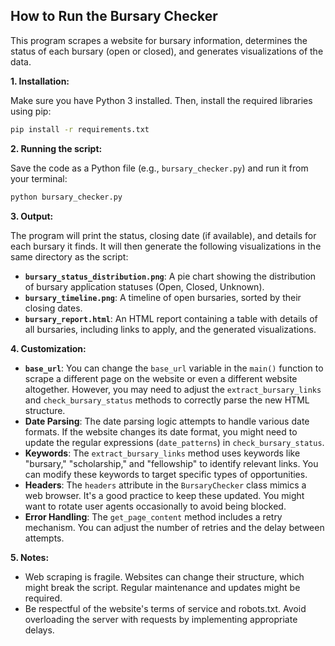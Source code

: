 ## How to Run the Bursary Checker

This program scrapes a website for bursary information, determines the status of each bursary (open or closed), and generates visualizations of the data.

**1. Installation:**

Make sure you have Python 3 installed. Then, install the required libraries using pip:

```bash
pip install -r requirements.txt
```

**2. Running the script:**

Save the code as a Python file (e.g., `bursary_checker.py`) and run it from your terminal:

```bash
python bursary_checker.py
```

**3. Output:**

The program will print the status, closing date (if available), and details for each bursary it finds.  It will then generate the following visualizations in the same directory as the script:

* **`bursary_status_distribution.png`**: A pie chart showing the distribution of bursary application statuses (Open, Closed, Unknown).
* **`bursary_timeline.png`**: A timeline of open bursaries, sorted by their closing dates.
* **`bursary_report.html`**: An HTML report containing a table with details of all bursaries, including links to apply, and the generated visualizations.


**4. Customization:**

* **`base_url`**:  You can change the `base_url` variable in the `main()` function to scrape a different page on the website or even a different website altogether.  However, you may need to adjust the `extract_bursary_links` and `check_bursary_status` methods to correctly parse the new HTML structure.
* **Date Parsing**: The date parsing logic attempts to handle various date formats.  If the website changes its date format, you might need to update the regular expressions (`date_patterns`) in `check_bursary_status`.
* **Keywords**: The `extract_bursary_links` method uses keywords like "bursary," "scholarship," and "fellowship" to identify relevant links. You can modify these keywords to target specific types of opportunities.
* **Headers**: The `headers` attribute in the `BursaryChecker` class mimics a web browser.  It's a good practice to keep these updated.  You might want to rotate user agents occasionally to avoid being blocked.
* **Error Handling**: The `get_page_content` method includes a retry mechanism.  You can adjust the number of retries and the delay between attempts.


**5. Notes:**

* Web scraping is fragile. Websites can change their structure, which might break the script.  Regular maintenance and updates might be required.
* Be respectful of the website's terms of service and robots.txt. Avoid overloading the server with requests by implementing appropriate delays.
